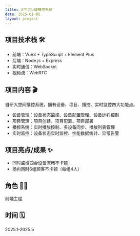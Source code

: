 ```yaml
---
title: 大空间LBE播控系统
date: 2025-01-01
layout: project
---
```


## 项目技术栈 🛠️

- 前端：Vue3 + TypeScript + Element Plus
- 后端：Node.js + Express
- 实时通信：WebSocket
- 视频流：WebRTC

## 项目内容 🎬

自研大空间播控系统，拥有设备、项目、播控、实时监控四大功能点。

- 设备管理：设备状态监控、设备配置管理、设备远程控制
- 项目管理：项目创建、项目配置、项目部署
- 播控系统：实时播放控制、多设备同步、播放列表管理
- 实时监控：设备状态实时监控、性能数据统计、异常告警

## 项目亮点/成果 ✨

- 同时监控四台设备流畅不卡顿
- 场内同时6组顾客不卡顿（每组4人）

## 角色 👨‍💻

前端主程

## 时间 🗓️

2025.1-2025.5

